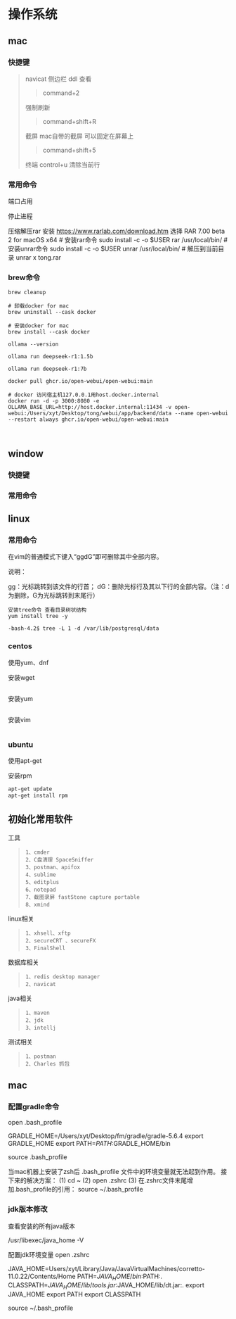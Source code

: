 # 操作系统

## mac
### 快捷键
> navicat 侧边栏 ddl 查看
> > command+2
> 
> 强制刷新
> > command+shift+R
> 
> 截屏 mac自带的截屏 可以固定在屏幕上
> > command+shift+5 
>
> 终端
> control+u 清除当前行
>
### 常用命令
端口占用

停止进程

压缩解压rar 
    安装 https://www.rarlab.com/download.htm 
    选择 RAR 7.00 beta 2 for macOS x64
    # 安装rar命令
    sudo install -c -o $USER rar /usr/local/bin/
    # 安装unrar命令
    sudo install -c -o $USER unrar /usr/local/bin/
    # 解压到当前目录
    unrar x tong.rar 

### brew命令
```
brew cleanup

# 卸载docker for mac
brew uninstall --cask docker

# 安装docker for mac
brew install --cask docker

ollama --version  

ollama run deepseek-r1:1.5b

ollama run deepseek-r1:7b

docker pull ghcr.io/open-webui/open-webui:main

# docker 访问宿主机127.0.0.1用host.docker.internal
docker run -d -p 3000:8080 -e OLLAMA_BASE_URL=http://host.docker.internal:11434 -v open-webui:/Users/xyt/Desktop/tong/webui/app/backend/data --name open-webui --restart always ghcr.io/open-webui/open-webui:main



```

## window
### 快捷键
### 常用命令

## linux 
### 常用命令
在vim的普通模式下键入“ggdG”即可删除其中全部内容。

说明：

gg：光标跳转到该文件的行首；
dG：删除光标行及其以下行的全部内容。（注：d为删除，G为光标跳转到末尾行）

```
安装tree命令 查看目录树状结构
yum install tree -y

-bash-4.2$ tree -L 1 -d /var/lib/postgresql/data
```

### centos 
使用yum、dnf

安装wget
```bash 
```

安装yum 
```bash 
```

安装vim 
```bash 
```


### ubuntu
使用apt-get

安装rpm 
```bash
apt-get update
apt-get install rpm
```


## 初始化常用软件
工具
>     1、cmder
>     2、C盘清理 SpaceSniffer
>     3、postman、apifox
>     4、sublime
>     5、editplus
>     6、notepad
>     7、截图录屏 fastStone capture portable
>     8、xmind
> 
linux相关
>     1、xhsell、xftp
>     2、secureCRT 、secureFX
>     3、FinalShell
> 
数据库相关
>     1、redis desktop manager
>     2、navicat
> 
java相关
>     1、maven
>     2、jdk
>     3、intellj
> 
测试相关
>     1、postman
>     2、Charles 抓包




## mac 

### 配置gradle命令
open .bash_profile

GRADLE_HOME=/Users/xyt/Desktop/fm/gradle/gradle-5.6.4
export GRADLE_HOME
export PATH=$PATH:$GRADLE_HOME/bin

source .bash_profile

当mac机器上安装了zsh后 .bash_profile 文件中的环境变量就无法起到作用。
接下来的解决方案：
(1) cd ~
(2) open .zshrc
(3) 在.zshrc文件末尾增加.bash_profile的引用：
source ~/.bash_profile

### jdk版本修改
查看安装的所有java版本

/usr/libexec/java_home -V  

配置jdk环境变量
open .zshrc

JAVA_HOME=Users/xyt/Library/Java/JavaVirtualMachines/corretto-11.0.22/Contents/Home
PATH=$JAVA_HOME/bin:$PATH:.
CLASSPATH=$JAVA_HOME/lib/tools.jar:$JAVA_HOME/lib/dt.jar:.
export JAVA_HOME
export PATH
export CLASSPATH    

source ~/.bash_profile